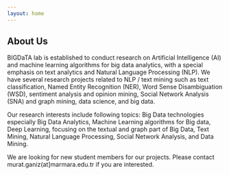```yaml
---
layout: home
---
```

## About Us

BIGDaTA lab is established to conduct research on Artificial Intelligence (AI) and machine learning algorithms for big data analytics, with a special emphasis on text analytics and Natural Language Processing (NLP). We have several research projects related to NLP / text mining such as text classification, Named Entity Recognition (NER), Word Sense Disambiguation (WSD), sentiment analysis and opinion mining, Social Network Analysis (SNA) and graph mining, data science, and big data.


Our research interests include following topics: Big Data technologies especially Big Data Analytics, Machine Learning algorithms for Big data, Deep Learning, focusing on the textual and graph part of Big Data, Text Mining, Natural Language Processing, Social Network Analysis, and Data Mining.

We are looking for new student members for our projects. Please contact murat.ganiz(at]marmara.edu.tr if you are interested.